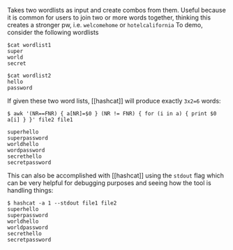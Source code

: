 Takes two wordlists as input and create combos from them.
Useful because it is common for users to join two or more words together, thinking this creates a stronger pw, i.e. `welcomehome` or `hotelcalifornia`
To demo, consider the following wordlists
```demo
$cat wordlist1
super
world
secret

$cat wordlist2
hello
password
```
If given these two word lists, [[hashcat]] will produce exactly `3x2=6` words:
```demo
$ awk '(NR==FNR) { a[NR]=$0 } (NR != FNR) { for (i in a) { print $0 a[i] } }' file2 file1

superhello
superpassword
worldhello
wordpassword
secrethello
secretpassword
```
This can also be accomplished with [[hashcat]] using the `stdout` flag which can be very helpful for debugging purposes and seeing how the tool is handling things:
```demo
$ hashcat -a 1 --stdout file1 file2
superhello
superpassword
worldhello
worldpassword
secrethello
secretpassword
```
